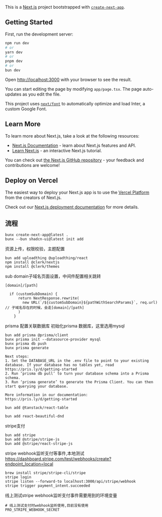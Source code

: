This is a [Next.js](https://nextjs.org/) project bootstrapped with [`create-next-app`](https://github.com/vercel/next.js/tree/canary/packages/create-next-app).

## Getting Started

First, run the development server:

```bash
npm run dev
# or
yarn dev
# or
pnpm dev
# or
bun dev
```

Open [http://localhost:3000](http://localhost:3000) with your browser to see the result.

You can start editing the page by modifying `app/page.tsx`. The page auto-updates as you edit the file.

This project uses [`next/font`](https://nextjs.org/docs/basic-features/font-optimization) to automatically optimize and load Inter, a custom Google Font.

## Learn More

To learn more about Next.js, take a look at the following resources:

- [Next.js Documentation](https://nextjs.org/docs) - learn about Next.js features and API.
- [Learn Next.js](https://nextjs.org/learn) - an interactive Next.js tutorial.

You can check out [the Next.js GitHub repository](https://github.com/vercel/next.js/) - your feedback and contributions are welcome!

## Deploy on Vercel

The easiest way to deploy your Next.js app is to use the [Vercel Platform](https://vercel.com/new?utm_medium=default-template&filter=next.js&utm_source=create-next-app&utm_campaign=create-next-app-readme) from the creators of Next.js.

Check out our [Next.js deployment documentation](https://nextjs.org/docs/deployment) for more details.

## 流程

```
bunx create-next-app@latest .
bunx --bun shadcn-ui@latest init add

```
资源上传，权限校验，主题配置
```
bun add uploadthing @uploadthing/react
npm install @clerk/nextjs
npm install @clerk/themes
```
sub domain子域名页面设置，中间件配置相关跳转
```
[domain]/[path]

  if (customSubDomain) {
      return NextResponse.rewrite(
        new URL(`/${customSubDomain}${pathWithSearchParams}`, req.url) // 子域名存在的时候，会走[domain]/[path]
      )
    }
```
prisma 配置关联数据库
初始化prisma 数据库，这里选用mysql
```
bun add prisma @prisma/client
bunx prisma init --datasource-provider mysql
bunx prisma db push 
bunx prisma generate

Next steps:
1. Set the DATABASE_URL in the .env file to point to your existing database. If your database has no tables yet, read https://pris.ly/d/getting-started
2. Run ‘prisma db pull’ to turn your database schema into a Prisma schema.
3. Run ‘prisma generate’ to generate the Prisma Client. You can then start querying your database.

More information in our documentation:
https://pris.ly/d/getting-started
```

```
bun add @tanstack/react-table

```

```
bun add react-beautiful-dnd
```

stripe支付
```
bun add stripe
bun add @stripe/stripe-js     
bun add @stripe/react-stripe-js
```

stripe webhook监听支付等事件,本地测试
https://dashboard.stripe.com/test/webhooks/create?endpoint_location=local
```
brew install stripe/stripe-cli/stripe
stripe login
stripe listen --forward-to localhost:3000/api/stripe/webhook
stripe trigger payment_intent.succeeded

```
线上测试stripe webhook监听支付事件需要用到的环境变量
```
# 线上测试支付时webhook监听使用,目前没有使用
PRO_STRIPE_WEBHOOK_SECRET
```